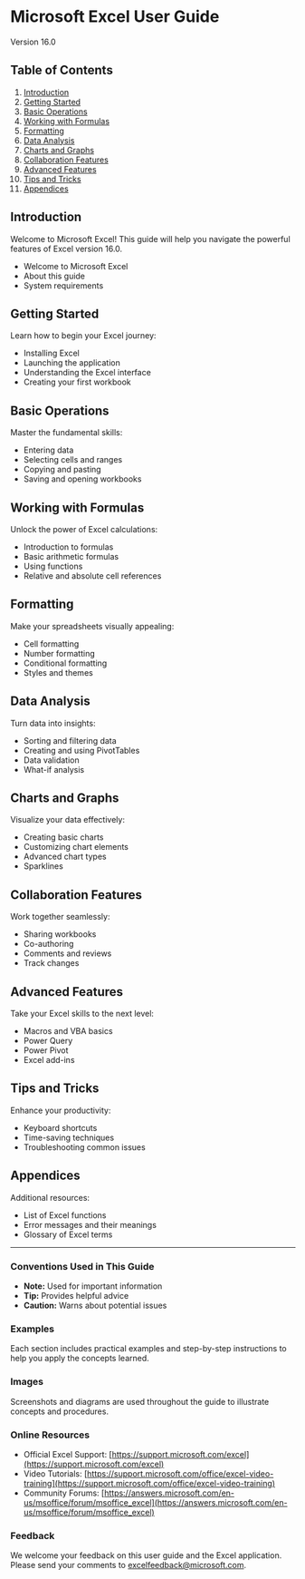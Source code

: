 # Microsoft Excel User Guide

Version 16.0

## Table of Contents

1. [Introduction](#introduction)
2. [Getting Started](#getting-started)
3. [Basic Operations](#basic-operations)
4. [Working with Formulas](#working-with-formulas)
5. [Formatting](#formatting)
6. [Data Analysis](#data-analysis)
7. [Charts and Graphs](#charts-and-graphs)
8. [Collaboration Features](#collaboration-features)
9. [Advanced Features](#advanced-features)
10. [Tips and Tricks](#tips-and-tricks)
11. [Appendices](#appendices)

## Introduction

Welcome to Microsoft Excel! This guide will help you navigate the powerful features of Excel version 16.0.

- Welcome to Microsoft Excel
- About this guide
- System requirements

## Getting Started

Learn how to begin your Excel journey:

- Installing Excel
- Launching the application
- Understanding the Excel interface
- Creating your first workbook

## Basic Operations

Master the fundamental skills:

- Entering data
- Selecting cells and ranges
- Copying and pasting
- Saving and opening workbooks

## Working with Formulas

Unlock the power of Excel calculations:

- Introduction to formulas
- Basic arithmetic formulas
- Using functions
- Relative and absolute cell references

## Formatting

Make your spreadsheets visually appealing:

- Cell formatting
- Number formatting
- Conditional formatting
- Styles and themes

## Data Analysis

Turn data into insights:

- Sorting and filtering data
- Creating and using PivotTables
- Data validation
- What-if analysis

## Charts and Graphs

Visualize your data effectively:

- Creating basic charts
- Customizing chart elements
- Advanced chart types
- Sparklines

## Collaboration Features

Work together seamlessly:

- Sharing workbooks
- Co-authoring
- Comments and reviews
- Track changes

## Advanced Features

Take your Excel skills to the next level:

- Macros and VBA basics
- Power Query
- Power Pivot
- Excel add-ins

## Tips and Tricks

Enhance your productivity:

- Keyboard shortcuts
- Time-saving techniques
- Troubleshooting common issues

## Appendices

Additional resources:

- List of Excel functions
- Error messages and their meanings
- Glossary of Excel terms

---

### Conventions Used in This Guide

- **Note:** Used for important information
- **Tip:** Provides helpful advice
- **Caution:** Warns about potential issues

### Examples

Each section includes practical examples and step-by-step instructions to help you apply the concepts learned.

### Images

Screenshots and diagrams are used throughout the guide to illustrate concepts and procedures.

### Online Resources

- Official Excel Support: [https://support.microsoft.com/excel](https://support.microsoft.com/excel)
- Video Tutorials: [https://support.microsoft.com/office/excel-video-training](https://support.microsoft.com/office/excel-video-training)
- Community Forums: [https://answers.microsoft.com/en-us/msoffice/forum/msoffice_excel](https://answers.microsoft.com/en-us/msoffice/forum/msoffice_excel)

### Feedback

We welcome your feedback on this user guide and the Excel application. Please send your comments to [excelfeedback@microsoft.com](mailto:excelfeedback@microsoft.com).